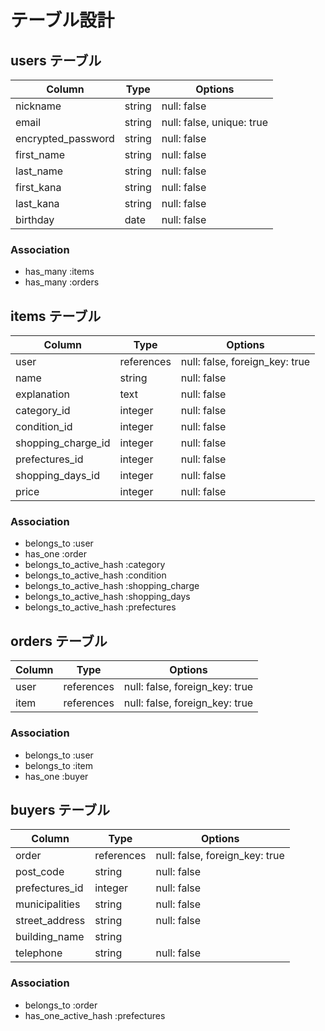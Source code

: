 # テーブル設計

## users テーブル

| Column             | Type   | Options                   |
| ------------------ | ------ | ------------------------- |
| nickname           | string | null: false               |
| email              | string | null: false, unique: true |
| encrypted_password | string | null: false               |
| first_name         | string | null: false               |
| last_name          | string | null: false               |
| first_kana         | string | null: false               |
| last_kana          | string | null: false               |
| birthday           | date   | null: false               |

### Association

- has_many :items
- has_many :orders


## items テーブル


| Column             | Type       | Options                        |
| ------------------ | ---------- | ------------------------------ |
| user               | references | null: false, foreign_key: true |
| name               | string     | null: false                    |
| explanation        | text       | null: false                    |
| category_id        | integer    | null: false                    |
| condition_id       | integer    | null: false                    |
| shopping_charge_id | integer    | null: false                    |
| prefectures_id     | integer    | null: false                    |
| shopping_days_id   | integer    | null: false                    |
| price              | integer    | null: false                    |




### Association

- belongs_to :user
- has_one :order
- belongs_to_active_hash :category
- belongs_to_active_hash :condition
- belongs_to_active_hash :shopping_charge
- belongs_to_active_hash :shopping_days
- belongs_to_active_hash :prefectures


## orders テーブル


| Column  | Type       | Options                        |
| ------- | ---------- | ------------------------------ |
| user    | references | null: false, foreign_key: true |
| item    | references | null: false, foreign_key: true |



### Association

- belongs_to :user
- belongs_to :item
- has_one :buyer


## buyers テーブル


| Column         | Type       | Options                        |
| -------------- | ---------- | ------------------------------ |
| order          | references | null: false, foreign_key: true |
| post_code      | string     | null: false                    |
| prefectures_id | integer    | null: false                    |
| municipalities | string     | null: false                    |
| street_address | string     | null: false                    |
| building_name  | string     |                                |
| telephone      | string     | null: false                    |


### Association

- belongs_to :order
- has_one_active_hash :prefectures
